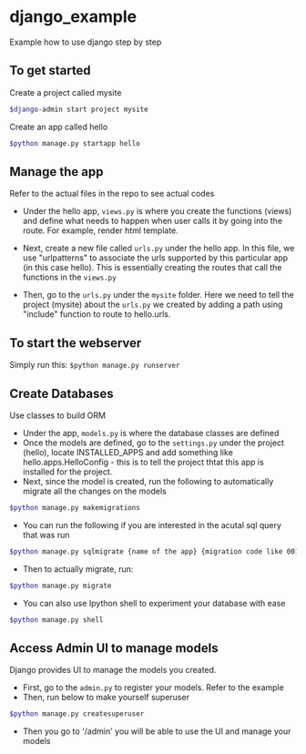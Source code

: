 # django_example
Example how to use django step by step 

## To get started
Create a project called mysite
```bash
$django-admin start project mysite
```
Create an app called hello
```bash
$python manage.py startapp hello
```

## Manage the app
Refer to the actual files in the repo to see actual codes
* Under the hello app, `views.py` is where you create the functions (views) and define what needs to happen when user calls it by going into the route. For example, render html template.

* Next, create a new file called `urls.py` under the hello app. In this file, we use "urlpatterns" to associate the urls supported by this particular app (in this case hello). This is essentially creating the routes that call the functions in the `views.py`

* Then, go to the `urls.py` under the `mysite` folder. Here we need to tell the project (mysite) about the `urls.py` we created by adding a path using "include" function to route to hello.urls. 

## To start the webserver
Simply run this:
`$python manage.py runserver`

## Create Databases
Use classes to build ORM
* Under the app, `models.py` is where the database classes are defined
* Once the models are defined, go to the `settings.py` under the project (hello), locate INSTALLED_APPS and add something like hello.apps.HelloConfig - this is to tell the project thtat this app is installed for the project.
* Next, since the model is created, run the following to automatically migrate all the changes on the models
```bash
$python manage.py makemigrations
```
* You can run the following if you are interested in the acutal sql query that was run
```bash
$python manage.py sqlmigrate {name of the app} {migration code like 001}
```
* Then to actually migrate, run:
```bash
$python manage.py migrate
```
* You can also use Ipython shell to experiment your database with ease
```bash
$python manage.py shell
```

## Access Admin UI to manage models
Django provides UI to manage the models you created. 
* First, go to the `admin.py` to register your models. Refer to the example
* Then, run below to make yourself superuser
```bash
$python manage.py createsuperuser
```
* Then you go to '/admin' you will be able to use the UI and manage your models
